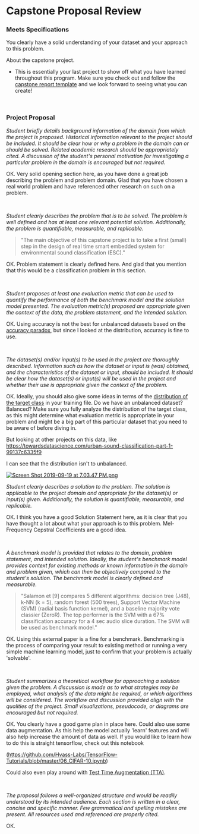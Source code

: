 # Capstone Proposal Review

### Meets Specifications 

You clearly have a solid understanding of your dataset and your approach to this problem. 

About the capstone project.

- This is essentially your last project to show off what you have learned throughout this program. Make sure you check out and follow the [capstone report template](https://github.com/udacity/machine-learning/blob/master/projects/capstone/capstone_report_template.md) and we look forward to seeing what you can create!

<br>

### Project Proposal 

*Student briefly details background information of the domain from which the project is proposed. Historical information relevant to the project should be included. It should be clear how or why a problem in the domain can or should be solved. Related academic research should be appropriately cited. A discussion of the student's personal motivation for investigating a particular problem in the domain is encouraged but not required.*

OK. Very solid opening section here, as you have done a great job describing the problem and problem domain. Glad that you have chosen a real world problem and have referenced other research on such on a problem.

<br>

*Student clearly describes the problem that is to be solved. The problem is well defined and has at least one relevant potential solution. Additionally, the problem is quantifiable, measurable, and replicable.* 

> "The main objective of this capstone project is to take a first (small) step in the design of real time smart embedded system for environmental sound classification (ESC)."

OK. Problem statement is clearly defined here. And glad that you mention that this would be a classification problem in this section.

<br>

*Student proposes at least one evaluation metric that can be used to quantify the performance of both the benchmark model and the solution model presented. The evaluation metric(s) proposed are appropriate given the context of the data, the problem statement, and the intended solution.*

OK. Using accuracy is not the best for unbalanced datasets based on the [accuracy paradox](https://en.wikipedia.org/wiki/Accuracy_paradox), but since I looked at the distribution, accuracy is fine to use.

<br>

*The dataset(s) and/or input(s) to be used in the project are thoroughly described. Information such as how the dataset or input is (was) obtained, and the characteristics of the dataset or input, should be included. It should be clear how the dataset(s) or input(s) will be used in the project and whether their use is appropriate given the context of the problem.*

OK. Ideally, you should also give some ideas in terms of the [distribution of the target class](https://machinelearningmastery.com/tactics-to-combat-imbalanced-classes-in-your-machine-learning-dataset/) in your training file. Do we have an unbalanced dataset? Balanced? Make sure you fully analyze the distribution of the target class, as this might determine what evaluation metric is appropriate in your problem and might be a big part of this particular dataset that you need to be aware of before diving in. 

But looking at other projects on this data, like
https://towardsdatascience.com/urban-sound-classification-part-1-99137c6335f9

I can see that the distribution isn't to unbalanced. 

[![Screen Shot 2019-09-19 at 7.03.47 PM.png](https://udacity-reviews-uploads.s3.us-west-2.amazonaws.com/_attachments/19273/1568945041/Screen_Shot_2019-09-19_at_7.03.47_PM.png)](https://udacity-reviews-uploads.s3.us-west-2.amazonaws.com/_attachments/19273/1568945041/Screen_Shot_2019-09-19_at_7.03.47_PM.png)



*Student clearly describes a solution to the problem. The solution is applicable to the project domain and appropriate for the dataset(s) or input(s) given. Additionally, the solution is quantifiable, measurable, and replicable.*

OK. I think you have a good Solution Statement here, as it is clear that you have thought a lot about what your approach is to this problem. Mel-Frequency Cepstral Coefficients are a good idea.

<br>

*A benchmark model is provided that relates to the domain, problem statement, and intended solution. Ideally, the student's benchmark model provides context for existing methods or known information in the domain and problem given, which can then be objectively compared to the student's solution. The benchmark model is clearly defined and measurable.*

> "Salamon et [9] compares 5 different algorithms: decision tree (J48), k-NN (k = 5), random forest (500 trees), Support Vector Machine (SVM) (radial basis function kernel), and a baseline majority vote classier (ZeroR). The top performer is the SVM with a 67% classification accuracy for a 4 sec audio slice duration. The SVM will be used as benchmark model."

OK. Using this external paper is a fine for a benchmark. Benchmarking is the process of comparing your result to existing method or running a very simple machine learning model, just to confirm that your problem is actually 'solvable'.

<br>

*Student summarizes a theoretical workflow for approaching a solution given the problem. A discussion is made as to what strategies may be employed, what analysis of the data might be required, or which algorithms will be considered. The workflow and discussion provided align with the qualities of the project. Small visualizations, pseudocode, or diagrams are encouraged but not required.*

OK. You clearly have a good game plan in place here. Could also use some data augmentation. As this help the model actually 'learn' features and will also help increase the amount of data as well. If you would like to learn how to do this is straight tensorflow, check out this notebook

(https://github.com/Hvass-Labs/TensorFlow-Tutorials/blob/master/06_CIFAR-10.ipynb)

Could also even play around with [Test Time Augmentation (TTA)](https://towardsdatascience.com/test-time-augmentation-tta-and-how-to-perform-it-with-keras-4ac19b67fb4d).

<br>

*The proposal follows a well-organized structure and would be readily understood by its intended audience. Each section is written in a clear, concise and specific manner. Few grammatical and spelling mistakes are present. All resources used and referenced are properly cited.*

OK.
